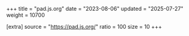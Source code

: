 +++
title = "pad.js.org"
date = "2023-08-06"
updated = "2025-07-27"
weight = 10700

[extra]
source = "https://pad.js.org/"
ratio = 100
size = 10
+++
